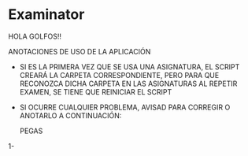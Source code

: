 # Examinator

 HOLA GOLFOS!!

 ANOTACIONES DE USO DE LA APLICACIÓN

 - SI ES LA PRIMERA VEZ QUE SE USA UNA ASIGNATURA, EL SCRIPT CREARÁ LA CARPETA CORRESPONDIENTE, PERO PARA QUE RECONOZCA DICHA CARPETA EN LAS ASIGNATURAS AL REPETIR EXAMEN, SE TIENE QUE REINICIAR EL SCRIPT
 - SI OCURRE CUALQUIER PROBLEMA, AVISAD PARA CORREGIR O ANOTARLO A CONTINUACIÓN:

   PEGAS

1- 
